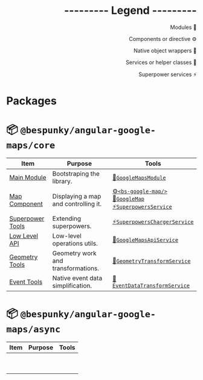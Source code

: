<div align="right">

# --------- Legend ---------

Modules 🧩

Components or directive ⚙

Native object wrappers 🧬

Services or helper classes 💉

Superpower services ⚡
</div>

# Packages

# 📦 `@bespunky/angular-google-maps/core`
| Item                                                            | Purpose                              | Tools                                                                                                              |
|-----------------------------------------------------------------|--------------------------------------|--------------------------------------------------------------------------------------------------------------------|
| [Main Module](/Getting-Started/Manually-Loading)                | Bootstraping the library.            | [🧩`GoogleMapsModule`](/Getting-Started/Manually-Loading)                                                         |
| [Map Component](/The-Map)                                       | Displaying a map and controlling it. | [⚙`<bs-google-map/>`](/The-Map)<br/>[🧬`GoogleMap`](/The-Map)<br/>[⚡`SuperpowersService`](/The-Map/Superpowers) |
| [Superpower Tools](/The-Map/Superpowers#Extending-Superpowers)  | Extending superpowers.               | [⚡`SuperpowersChargerService`](/The-Map/Superpowers#Extending-Superpowers)                                       |
| [Low Level API](/Injectable-Services#GoogleMapsApiService)      | Low-level operations utils.          | [💉`GoogleMapsApiService`](/Injectable-Services#GoogleMapsApiService)                                             |
| [Geometry Tools](/Injectable-Services#GeometryTransformService) | Geometry work and transformations.   | [💉`GeometryTransformService`](/Injectable-Services#GeometryTransformService)                                     |
| [Event Tools](/Injectable-Services#EventDataTransformService)   | Native event data simplification.    | [💉`EventDataTransformService`](/Injectable-Services#EventDataTransformService)                                   |


# 📦 `@bespunky/angular-google-maps/async`

| Item | Purpose | Tools |
|------|---------|-------|
|      |         |       |
|      |         |       |
|      |         |       |
|      |         |       |
|      |         |       |
|      |         |       |
|      |         |       |
|      |         |       |
|      |         |       |

